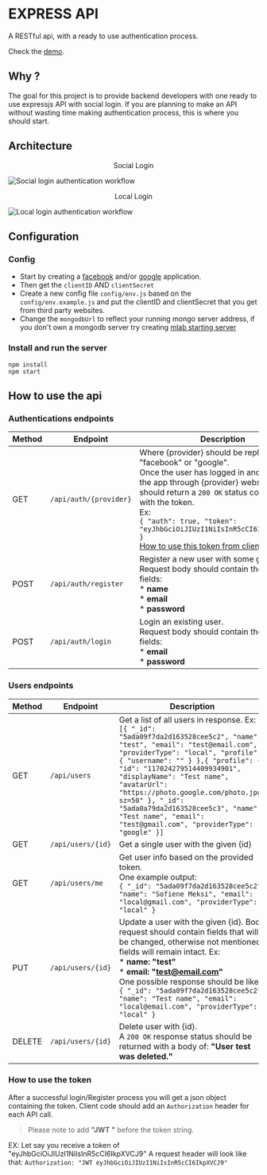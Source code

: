 # EXPRESS API

A RESTful api, with a ready to use authentication process.

Check the [demo](https://start-express-api.herokuapp.com/).

## Why ?

The goal for this project is to provide backend developers with one ready to use expressjs API with social login.
If you are planning to make an API without wasting time making authentication process, this is where you should start.

## Architecture

<p style="text-align: center;">Social Login</p>

![Social login authentication workflow](https://start-express-api.herokuapp.com/assets/img/social-auth-workflow-min.png)

<p style="text-align: center;">Local Login</p>

![Local login authentication workflow](https://start-express-api.herokuapp.com/assets/img/local-auth-workflow-min.png)

## Configuration

### Config

* Start by creating a [facebook](http://developers.facebook.com) and/or [google](https://console.developers.google.com/) application.
* Then get the ``clientID`` AND ``clientSecret``
* Create a new config file ``config/env.js`` based on the ``config/env.example.js`` and put the clientID and clientSecret that you get from third party websites.
* Change the ``mongodbUrl`` to reflect your running mongo server address, if you don't own a mongodb server try creating [mlab starting server](https://mlab.com/)

### Install and run the server

```node
npm install
npm start
```

## How to use the api

### Authentications endpoints

| Method  | Endpoint | Description  |
| ------- | -------- | ------------ |
| GET  | ``/api/auth/{provider}``  | Where {provider} should be replace by "facebook" or "google".<br> Once the user has logged in and authorized the app through {provider} website, server should return a `200 OK` status code response with the token. <br>Ex: <br> ``{ "auth": true, "token": "eyJhbGciOiJIUzI1NiIsInR5cCI6IkpXVCJ9..." }``<br> [How to use this token from client code?](#how-to-use-the-token) |
| POST  | ``/api/auth/register``  | Register a new user with some given info. <br>Request body should contain the following fields: <br> * **name**<br>* **email**<br>* **password** |
| POST | ``/api/auth/login`` | Login an existing user.<br> Request body should contain the following fields:<br> * **email** <br>* **password** |

### Users endpoints

| Method  | Endpoint | Description  |
| ------- | -------- | ------------ |
| GET | ``/api/users`` | Get a list of all users in response. Ex: <br> ``[{ "_id": "5ada09f7da2d163528cee5c2", "name": "test", "email": "test@email.com", "providerType": "local", "profile": { "username": "" } },{ "profile": { "id": "117024279514409934901", "displayName": "Test name", "avatarUrl": "https://photo.google.com/photo.jpg?sz=50" }, "_id": "5ada0a79da2d163528cee5c3", "name": "Test name", "email": "test@gmail.com", "providerType": "google" }]`` |
| GET | ``/api/users/{id}`` | Get a single user with the given {id} |
| GET | ``/api/users/me`` | Get user info based on the provided token. <br> One example output: <br> ``{ "_id": "5ada09f7da2d163528cee5c2", "name": "Sofiene Meksi", "email": "local@gmail.com", "providerType": "local" }`` |
| PUT | ``/api/users/{id}`` | Update a user with the given {id}. Body request should contain fields that will be changed, otherwise not mentioned fields will remain intact. Ex:<br> * **name: "test"** <br> * **email: "test@email.com"** <br>One possible response should be like: ``{ "_id": "5ada09f7da2d163528cee5c2", "name": "Test name", "email": "local@email.com", "providerType": "local" }``  |
| DELETE | ``/api/users/{id}`` | Delete user with {id}.<br> A ``200 OK`` response status should be returned with a body of: **"User test was deleted."** |


### How to use the token
After a successful login/Register process you will get a json object containing the token.
Client code should add an ``Authorization`` header for each API call.
> Please note to add **"JWT "** before the token string.

EX:
Let say you receive a token of "eyJhbGciOiJIUzI1NiIsInR5cCI6IkpXVCJ9"
A request header will look like that:
``Authorization: "JWT eyJhbGciOiJIUzI1NiIsInR5cCI6IkpXVCJ9"``
